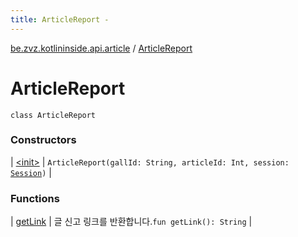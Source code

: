 ```yaml
---
title: ArticleReport - 
---
```


[be.zvz.kotlininside.api.article](../index.html) / [ArticleReport](./index.html)

# ArticleReport

`class ArticleReport`

### Constructors

| [&lt;init&gt;](-init-.html) | `ArticleReport(gallId: String, articleId: Int, session: `[`Session`](../../be.zvz.kotlininside.session/-session/index.html)`)` |

### Functions

| [getLink](get-link.html) | 글 신고 링크를 반환합니다.`fun getLink(): String` |


